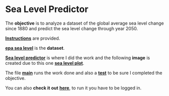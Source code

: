 # Sea Level Predictor

The **objective** is to analyze a dataset of the global average sea level change since 1880 and predict the sea level change through year 2050.

[**Instructions**](https://github.com/LautaroOchotorena/Data-Analysis-with-Python-Freecodecamp/blob/main/Sea%20Level%20Predictor/Instructions.md) are provided.

[**epa sea level**](https://github.com/LautaroOchotorena/Data-Analysis-with-Python-Freecodecamp/blob/main/Sea%20Level%20Predictor/epa-sea-level.csv) is the **dataset**.

[**Sea level predictor**](https://github.com/LautaroOchotorena/Data-Analysis-with-Python-Freecodecamp/blob/main/Sea%20Level%20Predictor/sea_level_predictor.py) is where I did the work and the following **image** is created due to this one [**sea level plot**](https://github.com/LautaroOchotorena/Data-Analysis-with-Python-Freecodecamp/blob/main/Sea%20Level%20Predictor/sea_level_plot.png).

The file [**main**](https://github.com/LautaroOchotorena/Data-Analysis-with-Python-Freecodecamp/blob/main/Sea%20Level%20Predictor/main.py) runs the work done and also a [**test**](https://github.com/LautaroOchotorena/Data-Analysis-with-Python-Freecodecamp/blob/main/Sea%20Level%20Predictor/test_module.py) to be sure I completed the objective.

You can also **check it out** [**here**](https://freecodecam-boilerplate-jvi8mrgfaq2.ws-us117.gitpod.io/), to run it you have to be logged in.

